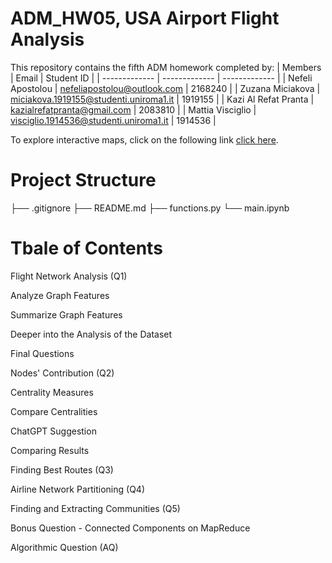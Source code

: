 # ADM_HW05, USA Airport Flight Analysis
This repository contains the fifth ADM homework completed by:
| Members  | Email | Student ID |
| ------------- | ------------- | ------------- |
| Nefeli Apostolou  | nefeliapostolou@outlook.com  | 2168240 |
| Zuzana Miciakova  | miciakova.1919155@studenti.uniroma1.it  | 1919155 |
| Kazi Al Refat Pranta  | kazialrefatpranta@gmail.com | 2083810 |
| Mattia Visciglio  | visciglio.1914536@studenti.uniroma1.it | 1914536 |

To explore interactive maps, click on the following link [click here](https://colab.research.google.com/drive/1kXFe6nRBW_f8nMUBog7k1prT5tZdSQTu?usp=drive_link).

# Project Structure
├── .gitignore
├── README.md
├── functions.py
└── main.ipynb

# Tbale of Contents
Flight Network Analysis (Q1)

Analyze Graph Features

Summarize Graph Features

Deeper into the Analysis of the Dataset

Final Questions

Nodes' Contribution (Q2)

Centrality Measures

Compare Centralities

ChatGPT Suggestion

Comparing Results

Finding Best Routes (Q3)

Airline Network Partitioning (Q4)

Finding and Extracting Communities (Q5)

Bonus Question - Connected Components on MapReduce

Algorithmic Question (AQ)
